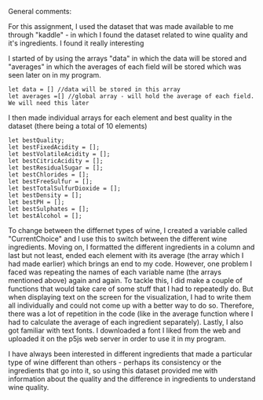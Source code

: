General comments: 


For this assignment, I used the dataset that was made available to me through "kaddle" - in which I found the dataset related to wine quality and it's ingredients. I found it really
interesting 

I started of by 
using the arrays "data" in which the data will be stored and "averages" in which the averages of each field will be stored which was seen later on in my program.
```
let data = [] //data will be stored in this array
let averages =[] //global array - will hold the average of each field. We will need this later
```


I then made individual arrays for each element and best quality in the dataset (there being a total of 10 elements)
```
let bestQuality;
let bestFixedAcidity = [];
let bestVolatileAcidity = [];
let bestCitricAcidity = [];
let bestResidualSugar = [];
let bestChlorides = [];
let bestFreeSulfur = [];
let bestTotalSulfurDioxide = [];
let bestDensity = [];
let bestPH = [];
let bestSulphates = [];
let bestAlcohol = [];
```
To change between the differnet types of wine, I created a variable called "CurrentChoice" and I use this to switch between the different wine ingredients. Moving on, I formatted
the different ingredients in a column and last but not least, ended each element with its average (the array which I had made earlier) which brings an end to my code.
However, one problem I faced was repeating the names of each variable name (the arrays mentioned above) again and again. To tackle this, I did make a couple of functions that would take care of some stuff that I had to repeatedly do. But when displaying text on the screen for the visualization, I had to write them all individually and could not come up with a better way to do so. Therefore, there was a lot of repetition in the code (like in the average function where I had to calculate the average of each ingredient separately). Lastly, I also got familiar with text fonts. I downloaded a font I liked from the web and uploaded it on the p5js web server in order to use it in my program.



I have always
been interested in different ingredients that made a particular type of wine different than others - perhaps its consistency or the ingredients that go into it, so using this dataset
provided me with information about the quality and the difference in ingredients to understand wine quality. 
